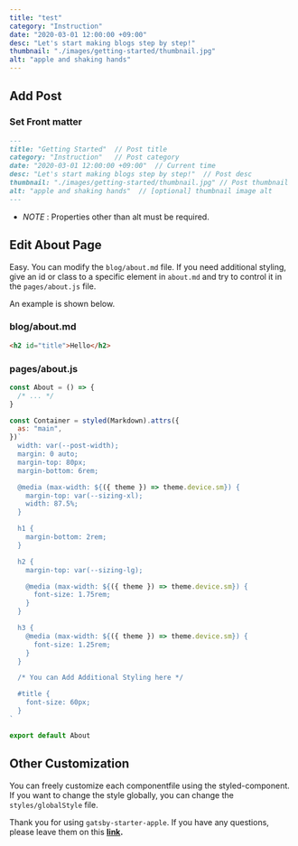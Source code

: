 ```yaml
---
title: "test"
category: "Instruction"
date: "2020-03-01 12:00:00 +09:00"
desc: "Let's start making blogs step by step!"
thumbnail: "./images/getting-started/thumbnail.jpg"
alt: "apple and shaking hands"
---
```


## Add Post

### Set Front matter

```md
---
title: "Getting Started"  // Post title
category: "Instruction"   // Post category
date: "2020-03-01 12:00:00 +09:00"  // Current time
desc: "Let's start making blogs step by step!"  // Post desc
thumbnail: "./images/getting-started/thumbnail.jpg" // Post thumbnail
alt: "apple and shaking hands"  // [optional] thumbnail image alt
---
```

- _NOTE_ : Properties other than alt must be required.

## Edit About Page

Easy. You can modify the `blog/about.md` file. If you need additional styling, give an id or class to a specific element in `about.md` and try to control it in the `pages/about.js` file.

An example is shown below.

### blog/about.md

```md
<h2 id="title">Hello</h2>
```

### pages/about.js

```js
const About = () => {
  /* ... */
}

const Container = styled(Markdown).attrs({
  as: "main",
})`
  width: var(--post-width);
  margin: 0 auto;
  margin-top: 80px;
  margin-bottom: 6rem;

  @media (max-width: ${({ theme }) => theme.device.sm}) {
    margin-top: var(--sizing-xl);
    width: 87.5%;
  }

  h1 {
    margin-bottom: 2rem;
  }

  h2 {
    margin-top: var(--sizing-lg);

    @media (max-width: ${({ theme }) => theme.device.sm}) {
      font-size: 1.75rem;
    }
  }

  h3 {
    @media (max-width: ${({ theme }) => theme.device.sm}) {
      font-size: 1.25rem;
    }
  }

  /* You can Add Additional Styling here */

  #title {
    font-size: 60px;
  }
`

export default About
```

## Other Customization

You can freely customize each componentfile using the styled-component. If you want to change the style globally, you can change the `styles/globalStyle` file.

Thank you for using `gatsby-starter-apple`. If you have any questions, please leave them on this **[link](https://github.com/sungik-choi/gatsby-starter-apple/issues).**

